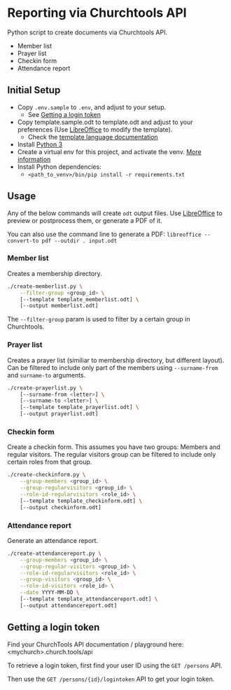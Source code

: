 # Reporting via Churchtools API

Python script to create documents via Churchtools API.

* Member list
* Prayer list
* Checkin form
* Attendance report

## Initial Setup

* Copy `.env.sample` to `.env`, and adjust to your setup.
  * See [Getting a login token](#getting-a-login-token)
* Copy template.sample.odt to template.odt and adjust to your preferences (Use [LibreOffice](https://www.libreoffice.org/) to modify the template).
  * Check the [template language documentation](https://py3otemplate.readthedocs.io/)
* Install [Python 3](https://www.python.org/)
* Create a virtual env for this project, and activate the venv. [More information](https://docs.python.org/3/library/venv.html)
* Install Python dependencies:
  * `<path_to_venv>/bin/pip install -r requirements.txt`

## Usage

Any of the below commands will create `odt` output files.
Use [LibreOffice](https://www.libreoffice.org/) to preview or postprocess them, or generate a PDF of it.

You can also use the command line to generate a PDF: `libreoffice --convert-to pdf --outdir . input.odt`

### Member list

Creates a membership directory.

```bash
./create-memberlist.py \
    --filter-group <group_id> \
    [--template template_memberlist.odt] \
    [--output memberlist.odt]
```

The `--filter-group` param is used to filter by a certain group in Churchtools.

### Prayer list

Creates a prayer list (similiar to membership directory, but different layout). Can be filtered to include only part of the members using `--surname-from` and `surname-to` arguments.

```bash
./create-prayerlist.py \
    [--surname-from <letter>] \
    [--surname-to <letter>] \
    [--template template_prayerlist.odt] \
    [--output prayerlist.odt]
```

### Checkin form

Create a checkin form. This assumes you have two groups: Members and regular visitors.
The regular visitors group can be filtered to include only certain roles from that group.

```bash
./create-checkinform.py \
    --group-members <group_id> \
    --group-regularvisitors <group_id> \
    --role-id-regularvisitors <role_id> \
    [--template template_checkinform.odt] \
    [--output checkinform.odt]
```

### Attendance report

Generate an attendance report.

```bash
./create-attendancereport.py \
    --group-members <group_id> \
    --group-regular-visitors <group_id> \
    --role-id-regularvisitors <role_id> \
    --group-visitors <group_id> \
    --role-id-visitors <role_id> \
    --date YYYY-MM-DD \
    [--template template_attendancereport.odt] \
    [--output attendancereport.odt]
```

## Getting a login token

Find your ChurchTools API documentation / playground here: \<mychurch\>.church.tools/api

To retrieve a login token, first find your user ID using the `GET /persons` API.

Then use the `GET /persons/{id}/logintoken` API to get your login token.